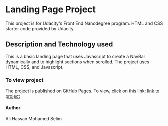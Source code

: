 # Landing Page Project

This project is for Udacity's Front End Nanodegree program. HTML and CSS starter code provided by Udacity. 

## Description and Technology used

This is a basic landing page that uses Javascript to create a NavBar dynamically and to highlight sections when scrolled. The project uses HTML, CSS, and Javascript. 

### To view project

The project is published on GitHub Pages. To view, click on this link: [link to project](https://github.com/Ali-Hassan-420/Udacity-Landing-Page)


#### Author

Ali Hassan Mohamed Selim